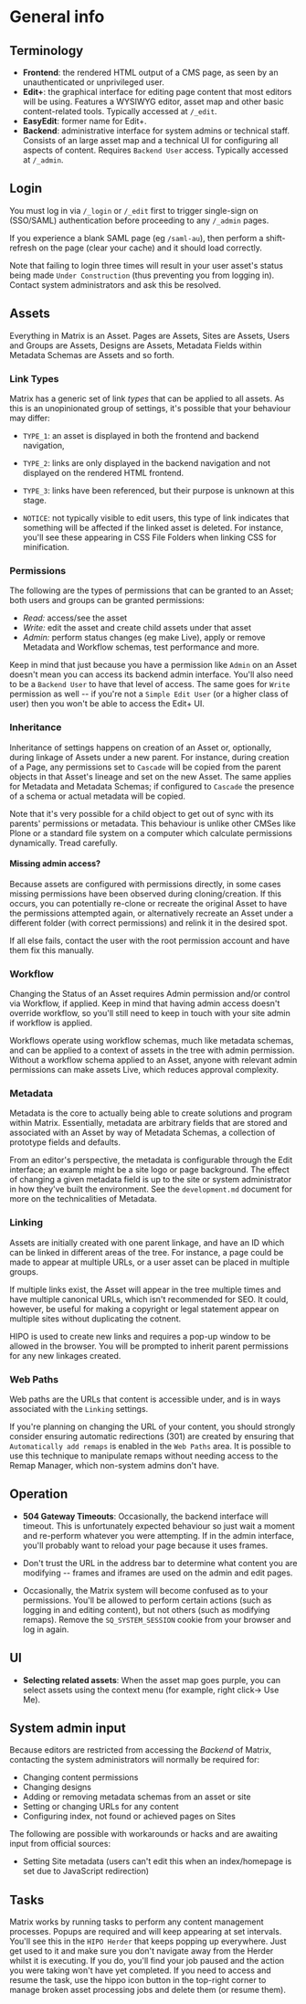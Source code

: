 # General info

## Terminology

* **Frontend**: the rendered HTML output of a CMS page, as seen by an
  unauthenticated or unprivileged user.
* **Edit+**: the graphical interface for editing page content that most
  editors will be using. Features a WYSIWYG editor, asset map and other basic
  content-related tools. Typically accessed at `/_edit`.
* **EasyEdit**: former name for Edit+.
* **Backend**: administrative interface for system admins or technical staff.
  Consists of an large asset map and a technical UI for configuring all
  aspects of content.  Requires `Backend User` access. Typically accessed at
  `/_admin`.

## Login

You must log in via `/_login` or `/_edit` first to trigger single-sign on
(SSO/SAML) authentication before proceeding to any `/_admin` pages.

If you experience a blank SAML page (eg `/saml-au`), then perform a
shift-refresh on the page (clear your cache) and it should load correctly.

Note that failing to login three times will result in your user asset's status
being made `Under Construction` (thus preventing you from logging in). Contact
system administrators and ask this be resolved.

## Assets

Everything in Matrix is an Asset.  Pages are Assets, Sites are Assets, Users
and Groups are Assets, Designs are Assets, Metadata Fields within Metadata
Schemas are Assets and so forth.

### Link Types

Matrix has a generic set of link *types* that can be applied to all assets.
As this is an unopinionated group of settings, it's possible that your
behaviour may differ:

* `TYPE_1`: an asset is displayed in both the frontend and backend navigation,

* `TYPE_2`: links are only displayed in the backend navigation and not
  displayed on the rendered HTML frontend.

* `TYPE_3`: links have been referenced, but their purpose is unknown at this
  stage.

* `NOTICE`: not typically visible to edit users, this type of link indicates
  that something will be affected if the linked asset is deleted.  For
  instance, you'll see these appearing in CSS File Folders when linking CSS for
  minification.

### Permissions

The following are the types of permissions that can be granted to an Asset;
both users and groups can be granted permissions:

* *Read:* access/see the asset
* *Write:* edit the asset and create child assets under that asset
* *Admin:* perform status changes (eg make Live), apply or remove Metadata and
  Workflow schemas, test performance and more.

Keep in mind that just because you have a permission like `Admin` on an Asset
doesn't mean you can access its backend admin interface.  You'll also need to
be a `Backend User` to have that level of access.  The same goes for `Write`
permission as well -- if you're not a `Simple Edit User` (or a higher class of
user) then you won't be able to access the Edit+ UI.

### Inheritance

Inheritance of settings happens on creation of an Asset or, optionally, during
linkage of Assets under a new parent.  For instance, during creation of a
Page, any permissions set to `Cascade` will be copied from the parent objects
in that Asset's lineage and set on the new Asset.  The same applies for
Metadata and Metadata Schemas; if configured to `Cascade` the presence of a
schema or actual metadata will be copied.

Note that it's very possible for a child object to get out of sync with its
parents' permissions or metadata.  This behaviour is unlike other CMSes like
Plone or a standard file system on a computer which calculate permissions
dynamically.  Tread carefully.

#### Missing admin access?

Because assets are configured with permissions directly, in some cases missing
permissions have been observed during cloning/creation.  If this occurs, you
can potentially re-clone or recreate the original Asset to have the
permissions attempted again, or alternatively recreate an Asset under a
different folder (with correct permissions) and relink it in the desired spot.

If all else fails, contact the user with the root permission account and have
them fix this manually.

### Workflow

Changing the Status of an Asset requires Admin permission and/or control via
Workflow, if applied. Keep in mind that having admin access doesn't override
workflow, so you'll still need to keep in touch with your site admin if
workflow is applied.

Workflows operate using workflow schemas, much like metadata schemas, and can
be applied to a context of assets in the tree with admin permission.  Without
a workflow schema applied to an Asset, anyone with relevant admin permissions
can make assets Live, which reduces approval complexity.

### Metadata

Metadata is the core to actually being able to create solutions and program
within Matrix.  Essentially, metadata are arbitrary fields that are stored and
associated with an Asset by way of Metadata Schemas, a collection of prototype
fields and defaults.

From an editor's perspective, the metadata is configurable through the Edit
interface; an example might be a site logo or page background.  The effect of
changing a given metadata field is up to the site or system administrator in
how they've built the environment.  See the `development.md` document for more
on the technicalities of Metadata.

### Linking

Assets are initially created with one parent linkage, and have an ID which can
be linked in different areas of the tree. For instance, a page could be made
to appear at multiple URLs, or a user asset can be placed in multiple groups.

If multiple links exist, the Asset will appear in the tree multiple times and
have multiple canonical URLs, which isn't recommended for SEO.  It could,
however, be useful for making a copyright or legal statement appear on
multiple sites without duplicating the cotnent.

HIPO is used to create new links and requires a pop-up window to be allowed in
the browser.  You will be prompted to inherit parent permissions for any new
linkages created.

### Web Paths

Web paths are the URLs that content is accessible under, and is in ways
associated with the `Linking` settings.

If you're planning on changing the URL of your content, you should strongly
consider ensuring automatic redirections (301) are created by ensuring that
`Automatically add remaps` is enabled in the `Web Paths` area. It is possible
to use this technique to manipulate remaps without needing access to the Remap
Manager, which non-system admins don't have.

## Operation

* **504 Gateway Timeouts**: Occasionally, the backend interface will timeout.
  This is unfortunately expected behaviour so just wait a moment and
  re-perform whatever you were attempting.  If in the admin interface, you'll
  probably want to reload your page because it uses frames.

* Don't trust the URL in the address bar to determine what content you are
  modifying -- frames and iframes are used on the admin and edit pages.

* Occasionally, the Matrix system will become confused as to your permissions.
  You'll be allowed to perform certain actions (such as logging in and editing
  content), but not others (such as modifying remaps). Remove the
  `SQ_SYSTEM_SESSION` cookie from your browser and log in again.

## UI

* **Selecting related assets**: When the asset map goes purple, you can select
  assets using the context menu (for example, right click→ Use Me).

## System admin input

Because editors are restricted from accessing the *Backend* of Matrix,
contacting the system administrators will normally be required for:

* Changing content permissions
* Changing designs
* Adding or removing metadata schemas from an asset or site
* Setting or changing URLs for any content
* Configuring index, not found or achieved pages on Sites

The following are possible with workarounds or hacks and are awaiting input
from official sources:

* Setting Site metadata (users can't edit this when an index/homepage is set
  due to JavaScript redirection)

## Tasks

Matrix works by running tasks to perform any content management processes.
Popups are required and will keep appearing at set intervals.  You'll see this
in the `HIPO Herder` that keeps popping up everywhere.  Just get used to it
and make sure you don't navigate away  from the Herder whilst it is executing.
If you do, you'll find your job paused and the action you were taking won't
have yet completed.  If you need to access and resume the task, use the hippo
icon button in the top-right corner to manage broken asset processing jobs and
delete them (or resume them).

